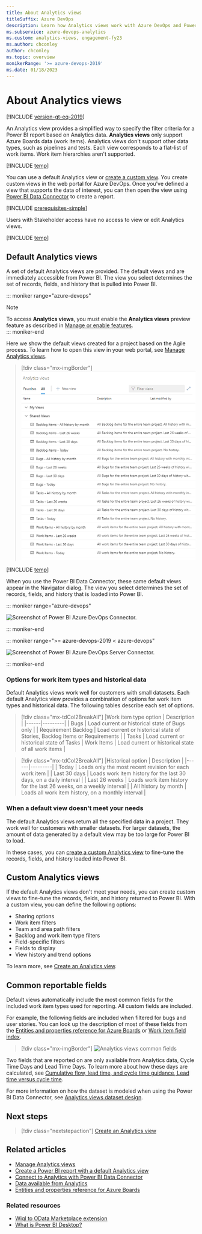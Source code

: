 ```yaml
---
title: About Analytics views 
titleSuffix: Azure DevOps
description: Learn how Analytics views work with Azure DevOps and Power BI integration. 
ms.subservice: azure-devops-analytics
ms.custom: analytics-views, engagement-fy23 
ms.author: chcomley
author: chcomley
ms.topic: overview
monikerRange: '>= azure-devops-2019'
ms.date: 01/18/2023
---
```



# About Analytics views 

[!INCLUDE [version-gt-eq-2019](../../includes/version-gt-eq-2019.md)]

<!--- Supports https://go.microsoft.com/fwlink/?linkid=865481  --> 

An Analytics view provides a simplified way to specify the filter criteria for a Power BI report based on Analytics data. **Analytics views** only support Azure Boards data (work items). Analytics views don't support other data types, such as pipelines and tests.  Each view corresponds to a flat-list of work items. Work item hierarchies aren't supported. 


[!INCLUDE [temp](includes/analytics-views-warning.md)]

You can use a default Analytics view or [create a custom view](analytics-views-create.md). You create custom views in the web portal for Azure DevOps. Once you've defined a view that supports the data of interest, you can then open the view using [Power BI Data Connector](data-connector-connect.md) to create a report. 

[!INCLUDE [prerequisites-simple](../includes/analytics-prerequisites-simple.md)]

Users with Stakeholder access have no access to view or edit Analytics views.

[!INCLUDE [temp](../includes/boards-disabled.md)]


## Default Analytics views

A set of default Analytics views are provided. The default views and are immediately accessible from Power BI. The view you select determines the set of records, fields, and history that is pulled into Power BI.  

::: moniker range="azure-devops"
> [!NOTE]   
> To access **Analytics views**, you must enable the **Analytics views** preview feature as described in [Manage or enable features](../../project/navigation/preview-features.md).  
::: moniker-end


Here we show the default views created for a project based on the Agile process. To learn how to open this view in your web portal, see [Manage Analytics views](analytics-views-manage.md).

> [!div class="mx-imgBorder"] 
> ![Screenshot of default Analytics views](./media/default-views/default-views.png)

[!INCLUDE [temp](../includes/analytics-image-differences.md)] 

When you use the Power BI Data Connector, these same default views appear in the Navigator dialog. The view you select determines the set of records, fields, and history that is loaded into Power BI.

::: moniker range="azure-devops"

![Screenshot of Power BI Azure DevOps Connector.](media/pbi-getstarted-123.png)

::: moniker-end

::: moniker range=">= azure-devops-2019 < azure-devops"

![Screenshot of Power BI Azure DevOps Server Connector.](media/pbi-getstarted-123-onprem.png)

::: moniker-end

### Options for work item types and historical data

Default Analytics views work well for customers with small datasets. Each default Analytics view provides a combination of options for work item types and historical data. The following tables describe each set of options. 

> [!div class="mx-tdCol2BreakAll"]
> |Work item type option | Description |
> |------|---------|
> | Bugs | Load current or historical state of Bugs only |
> | Requirement Backlog | Load current or historical state of Stories, Backlog Items or Requirements |
> | Tasks | Load current or historical state of Tasks
> | Work Items | Load current or historical state of all work items  |


> [!div class="mx-tdCol2BreakAll"]
> |Historical option | Description |
> |------|---------|
> | Today | Loads only the most recent revision for each work item |
> | Last 30 days | Loads work item history for the last 30 days, on a daily interval |
> | Last 26 weeks | Loads work item history for the last 26 weeks, on a weekly interval |
> | All history by month | Loads all work item history, on a monthly interval |


### When a default view doesn't meet your needs 

The default Analytics views return all the specified data in a project. They work well for customers with smaller datasets. For larger datasets, the amount of data generated by a default view  may be too large for Power BI to load. 

In these cases, you can [create a custom Analytics view](analytics-views-create.md) to fine-tune the records, fields, and history loaded into Power BI.  

## Custom Analytics views

If the default Analytics views don't meet your needs, you can create custom views to fine-tune the records, fields, and history returned to Power BI. With a custom view, you can  define the following options:
- Sharing options
- Work item filters 
- Team and area path filters
- Backlog and work item type filters 
- Field-specific filters 
- Fields to display 
- View history and trend options 

To learn more, see [Create an Analytics view](./analytics-views-create.md).

## Common reportable fields  

Default views automatically include the most common fields for the included work item types used for reporting. All custom fields are included. 

For example, the following fields are included when filtered for bugs and user stories. You can look up the description of most of these fields from the [Entities and properties reference for Azure Boards](../analytics/entity-reference-boards.md) or [Work item field index](../../boards/work-items/guidance/work-item-field.md).  

> [!div class="mx-imgBorder"]
> ![Analytics views common fields](media/editable-views/common-fields.png)

Two fields that are reported on are only available from Analytics data, Cycle Time Days and Lead Time Days. To learn more about how these days are calculated, see [Cumulative flow, lead time, and cycle time guidance, Lead time versus cycle time](../dashboards/cumulative-flow-cycle-lead-time-guidance.md#lead-time-versus-cycle-time).

For more information on how the dataset is modeled when using the Power BI Data Connector, see [Analytics views dataset design](data-connector-dataset.md).


<a id="q-a"> </a>

## Next steps

> [!div class="nextstepaction"]
> [Create an Analytics view](analytics-views-create.md) 

## Related articles 


- [Manage Analytics views](analytics-views-manage.md) 
- [Create a Power BI report with a default Analytics view](create-quick-report.md) 
- [Connect to Analytics with Power BI Data Connector](data-connector-connect.md)
- [Data available from Analytics](data-available-in-analytics.md) 
- [Entities and properties reference for Azure Boards](../analytics/entity-reference-boards.md) 


### Related resources 

- [Wiql to OData Marketplace extension](https://marketplace.visualstudio.com/items?itemName=ms-eswm.wiql-to-odata)
- [What is Power BI Desktop?](/power-bi/fundamentals/desktop-what-is-desktop) 
